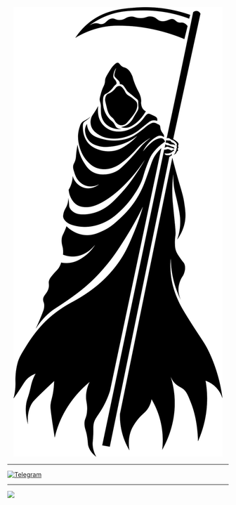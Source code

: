 <div align="center">
<img
  src="grim-reaper-clipart-xl.png"
  />
</div>

----

[![Telegram](https://img.shields.io/badge/Telegram-blue.svg?style=flat-square&logo=Telegram&logoColor=white)](https://t.me/demonr_rip)

----  

<picture>
  <source
    srcset="https://github-readme-stats.vercel.app/api?username=VictorH028&show_icons=true&theme=dark"
    media="(prefers-color-scheme: dark)"
  />
  <source
    srcset="https://github-readme-stats.vercel.app/api?username=VictorH028&show_icons=true"
    media="(prefers-color-scheme: light), (prefers-color-scheme: no-preference)"
  />
  <img src="https://github-readme-stats.vercel.app/api?username=VictorH028&show_icons=true" />
</picture>


  
